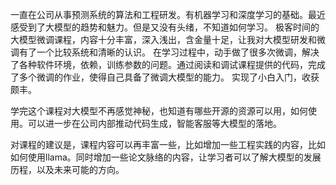

一直在公司从事预测系统的算法和工程研发。有机器学习和深度学习的基础。最近感受到了大模型的趋势和魅力。但是又没有头绪，不知道如何学习。
极客时间的大模型微调课程，内容十分丰富，深入浅出，含金量十足，让我对大模型研发和微调有了一个比较系统和清晰的认识。
在学习过程中，动手做了很多次微调，解决了各种软件环境，依赖，训练参数的问题。通过阅读和调试课程提供的代码，完成了多个微调的作业，使得自己具备了微调大模型的能力。
实现了小白入门，收获颇丰。

学完这个课程对大模型不再感觉神秘，也知道有哪些开源的资源可以用，如何使用。可以进一步在公司内部推动代码生成，智能客服等大模型的落地。

对课程的建议是，课程内容可以再丰富一些，比如增加一些工程实践的内容，比如如何使用llama。同时增加一些论文脉络的内容，让学习者可以了解大模型的发展历程，以及未来可能的方向。